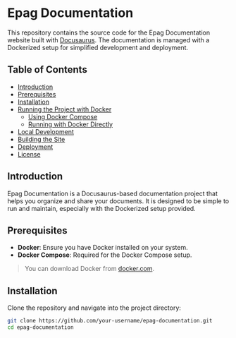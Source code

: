 # Epag Documentation

This repository contains the source code for the Epag Documentation website built with [Docusaurus](https://docusaurus.io/). The documentation is managed with a Dockerized setup for simplified development and deployment.

## Table of Contents

- [Introduction](#introduction)
- [Prerequisites](#prerequisites)
- [Installation](#installation)
- [Running the Project with Docker](#running-the-project-with-docker)
  - [Using Docker Compose](#using-docker-compose)
  - [Running with Docker Directly](#running-with-docker-directly)
- [Local Development](#local-development)
- [Building the Site](#building-the-site)
- [Deployment](#deployment)
- [License](#license)

## Introduction

Epag Documentation is a Docusaurus-based documentation project that helps you organize and share your documents. It is designed to be simple to run and maintain, especially with the Dockerized setup provided.

## Prerequisites

- **Docker**: Ensure you have Docker installed on your system.
- **Docker Compose**: Required for the Docker Compose setup.

> You can download Docker from [docker.com](https://www.docker.com/).

## Installation

Clone the repository and navigate into the project directory:

```bash
git clone https://github.com/your-username/epag-documentation.git
cd epag-documentation
